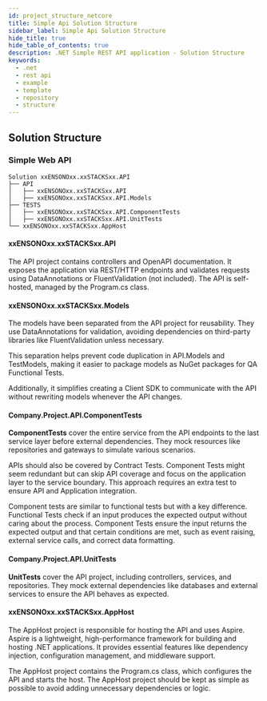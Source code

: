 ```yaml
---
id: project_structure_netcore
title: Simple Api Solution Structure
sidebar_label: Simple Api Solution Structure
hide_title: true
hide_table_of_contents: true
description: .NET Simple REST API application - Solution Structure
keywords:
  - .net
  - rest api
  - example
  - template
  - repository
  - structure
---
```


## Solution Structure

### Simple Web API

```text
Solution xxENSONOxx.xxSTACKSxx.API
├── API
│   ├── xxENSONOxx.xxSTACKSxx.API
│   ├── xxENSONOxx.xxSTACKSxx.API.Models
├── TESTS
│   ├── xxENSONOxx.xxSTACKSxx.API.ComponentTests
│   ├── xxENSONOxx.xxSTACKSxx.API.UnitTests
└── xxENSONOxx.xxSTACKSxx.AppHost
```

#### xxENSONOxx.xxSTACKSxx.API

The API project contains controllers and OpenAPI documentation. It exposes the application via REST/HTTP endpoints and validates requests using DataAnnotations or FluentValidation (not included). The API is self-hosted, managed by the Program.cs class.

#### xxENSONOxx.xxSTACKSxx.Models

The models have been separated from the API project for reusability. They use DataAnnotations for validation, avoiding dependencies on third-party libraries like FluentValidation unless necessary. 

This separation helps prevent code duplication in API.Models and TestModels, making it easier to package models as NuGet packages for QA Functional Tests. 

Additionally, it simplifies creating a Client SDK to communicate with the API without rewriting models whenever the API changes.

#### Company.Project.API.ComponentTests

**ComponentTests** cover the entire service from the API endpoints to the last service layer before external dependencies. They mock resources like repositories and gateways to simulate various scenarios.

APIs should also be covered by Contract Tests. Component Tests might seem redundant but can skip API coverage and focus on the application layer to the service boundary. This approach requires an extra test to ensure API and Application integration.

Component tests are similar to functional tests but with a key difference. Functional Tests check if an input produces the expected output without caring about the process. Component Tests ensure the input returns the expected output and that certain conditions are met, such as event raising, external service calls, and correct data formatting.

#### Company.Project.API.UnitTests

**UnitTests** cover the API project, including controllers, services, and repositories. They mock external dependencies like databases and external services to ensure the API behaves as expected.

#### xxENSONOxx.xxSTACKSxx.AppHost

The AppHost project is responsible for hosting the API and uses Aspire. Aspire is a lightweight, high-performance framework for building and hosting .NET applications. It provides essential features like dependency injection, configuration management, and middleware support.

The AppHost project contains the Program.cs class, which configures the API and starts the host. The AppHost project should be kept as simple as possible to avoid adding unnecessary dependencies or logic.